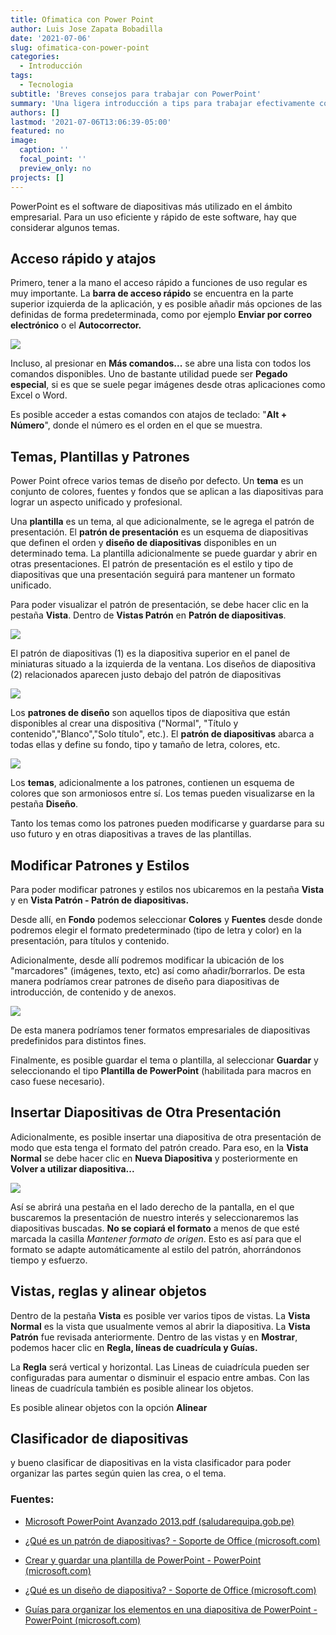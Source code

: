 ```yaml
---
title: Ofimatica con Power Point
author: Luis Jose Zapata Bobadilla
date: '2021-07-06'
slug: ofimatica-con-power-point
categories:
  - Introducción
tags:
  - Tecnologia
subtitle: 'Breves consejos para trabajar con PowerPoint'
summary: 'Una ligera introducción a tips para trabajar efectivamente con Power Point'
authors: []
lastmod: '2021-07-06T13:06:39-05:00'
featured: no
image:
  caption: ''
  focal_point: ''
  preview_only: no
projects: []
---
```


PowerPoint es el software de diapositivas más utilizado en el ámbito empresarial. Para un uso eficiente y rápido de este software, hay que considerar algunos temas.

## Acceso rápido y atajos

Primero, tener a la mano el acceso rápido a funciones de uso regular es muy importante. La **barra de acceso rápido** se encuentra en la parte superior izquierda de la aplicación, y es posible añadir más opciones de las definidas de forma predeterminada, como por ejemplo **Enviar por correo electrónico** o el **Autocorrector.**

![](imagen3.PNG)

Incluso, al presionar en **Más comandos...** se abre una lista con todos los comandos disponibles. Uno de bastante utilidad puede ser **Pegado especial**, si es que se suele pegar imágenes desde otras aplicaciones como Excel o Word.

Es posible acceder a estas comandos con atajos de teclado: "**Alt + Número**", donde el número es el orden en el que se muestra.

## Temas, Plantillas y Patrones

Power Point ofrece varios temas de diseño por defecto. Un **tema** es un conjunto de colores, fuentes y fondos que se aplican a las diapositivas para lograr un aspecto unificado y profesional.

Una **plantilla** es un tema, al que adicionalmente, se le agrega el patrón de presentación. El **patrón de presentación** es un esquema de diapositivas que definen el orden y **diseño de diapositivas** disponibles en un determinado tema. La plantilla adicionalmente se puede guardar y abrir en otras presentaciones. El patrón de presentación es el estilo y tipo de diapositivas que una presentación seguirá para mantener un formato unificado.

Para poder visualizar el patrón de presentación, se debe hacer clic en la pestaña **Vista**. Dentro de **Vistas Patrón** en **Patrón de diapositivas**.

![](imagen4.PNG)

El patrón de diapositivas (1) es la diapositiva superior en el panel de miniaturas situado a la izquierda de la ventana. Los diseños de diapositiva (2) relacionados aparecen justo debajo del patrón de diapositivas

![](imagen1.png)

Los **patrones de diseño** son aquellos tipos de diapositiva que están disponibles al crear una dispositiva ("Normal", "Título y contenido","Blanco","Solo título", etc.). El **patrón de diapositivas** abarca a todas ellas y define su fondo, tipo y tamaño de letra, colores, etc.

![](imagen5.png)

Los **temas**, adicionalmente a los patrones, contienen un esquema de colores que son armoniosos entre sí. Los temas pueden visualizarse en la pestaña **Diseño**.

Tanto los temas como los patrones pueden modificarse y guardarse para su uso futuro y en otras diapositivas a traves de las plantillas.

## Modificar Patrones y Estilos

Para poder modificar patrones y estilos nos ubicaremos en la pestaña **Vista** y en **Vista Patrón - Patrón de diapositivas.**

Desde allí, en **Fondo** podemos seleccionar **Colores** y **Fuentes** desde donde podremos elegir el formato predeterminado (tipo de letra y color) en la presentación, para títulos y contenido.

Adicionalmente, desde allí podremos modificar la ubicación de los "marcadores" (imágenes, texto, etc) así como añadir/borrarlos. De esta manera podríamos crear patrones de diseño para diapositivas de introducción, de contenido y de anexos.

![](imagen7.PNG)

De esta manera podríamos tener formatos empresariales de diapositivas predefinidos para distintos fines.

Finalmente, es posible guardar el tema o plantilla, al seleccionar **Guardar** y seleccionando el tipo **Plantilla de PowerPoint** (habilitada para macros en caso fuese necesario).

## Insertar Diapositivas de Otra Presentación

Adicionalmente, es posible insertar una diapositiva de otra presentación de modo que esta tenga el formato del patrón creado. Para eso, en la **Vista Normal** se debe hacer clic en **Nueva Diapositiva** y posteriormente en **Volver a utilizar diapositiva...**

![](imagen8.PNG)

Así se abrirá una pestaña en el lado derecho de la pantalla, en el que buscaremos la presentación de nuestro interés y seleccionaremos las diapositivas buscadas. **No se copiará el formato** a menos de que esté marcada la casilla *Mantener formato de origen*. Esto es así para que el formato se adapte automáticamente al estilo del patrón, ahorrándonos tiempo y esfuerzo.

## Vistas, reglas y alinear objetos

Dentro de la pestaña **Vista** es posible ver varios tipos de vistas. La **Vista Normal** es la vista que usualmente vemos al abrir la diapositiva. La **Vista Patrón** fue revisada anteriormente. Dentro de las vistas y en **Mostrar**, podemos hacer clic en **Regla, líneas de cuadrícula y Guías.**

La **Regla** será vertical y horizontal. Las Lineas de cuiadrícula pueden ser configuradas para aumentar o disminuir el espacio entre ambas. Con las lineas de cuadrícula también es posible alinear los objetos.

Es posible alinear objetos con la opción **Alinear**

## Clasificador de diapositivas

y bueno clasificar de diapositivas en la vista clasificador para poder organizar las partes según quien las crea, o el tema.

### Fuentes:

-   [Microsoft PowerPoint Avanzado 2013.pdf (saludarequipa.gob.pe)](https://www.saludarequipa.gob.pe/camana/curso1/modulos/Microsoft%20PowerPoint%20Avanzado%202013.pdf)

-   [¿Qué es un patrón de diapositivas? - Soporte de Office (microsoft.com)](https://support.microsoft.com/es-es/office/%C2%BFqu%C3%A9-es-un-patr%C3%B3n-de-diapositivas-b9abb2a0-7aef-4257-a14e-4329c904da54)

-   [Crear y guardar una plantilla de PowerPoint - PowerPoint (microsoft.com)](https://support.microsoft.com/es-es/office/crear-y-guardar-una-plantilla-de-powerpoint-ee4429ad-2a74-4100-82f7-50f8169c8aca)

-   [¿Qué es un diseño de diapositiva? - Soporte de Office (microsoft.com)](https://support.microsoft.com/es-es/office/%C2%BFqu%C3%A9-es-un-dise%C3%B1o-de-diapositiva-99da5716-92ee-4b6a-a0b5-beea45150f3a)

-   [Guías para organizar los elementos en una diapositiva de PowerPoint - PowerPoint (microsoft.com)](https://support.microsoft.com/es-es/office/gu%C3%ADas-para-organizar-los-elementos-en-una-diapositiva-de-powerpoint-33854dfa-e0d1-43ff-8971-667b19512de3)
